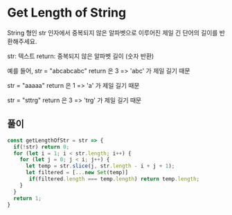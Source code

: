 # Get Length of String

String 형인 str 인자에서 중복되지 않은 알파벳으로 이루어진 제일 긴 단어의 길이를 반환해주세요.

str: 텍스트 return: 중복되지 않은 알파벳 길이 (숫자 반환)

예를 들어, str = "abcabcabc" return 은 3 => 'abc' 가 제일 길기 때문

str = "aaaaa" return 은 1 => 'a' 가 제일 길기 때문

str = "sttrg" return 은 3 => 'trg' 가 제일 길기 때문

## 풀이

```js
const getLengthOfStr = str => {
  if(!str) return 0;
  for (let i = 1; i < str.length; i++) {
    for (let j = 0; j < i; j++) {
      let temp = str.slice(j, str.length - i + j + 1);
      let filtered = [...new Set(temp)]
       if(filtered.length === temp.length) return temp.length;
    }
  }
  return 1;
}
```
